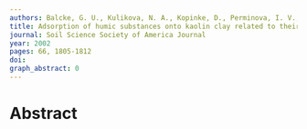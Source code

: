 ```yaml
---
authors: Balcke, G. U., Kulikova, N. A., Kopinke, D., Perminova, I. V., Hesse, S., Frimmel, F. H.
title: Adsorption of humic substances onto kaolin clay related to their structural features
journal: Soil Science Society of America Journal
year: 2002
pages: 66, 1805-1812
doi: 
graph_abstract: 0
---
```


# Abstract 

 